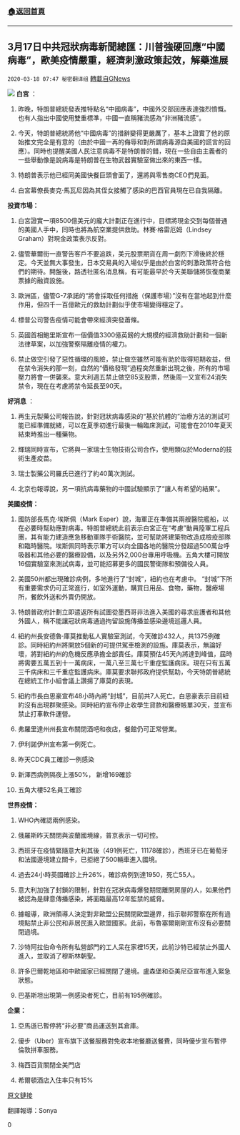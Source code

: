 ###  [:house:返回首頁](https://github.com/ourhimalayas/txt)
---

## 3月17日中共冠狀病毒新聞總匯：川普強硬回應“中國病毒”，歐美疫情嚴重，經濟刺激政策起效，解藥進展
`2020-03-18 07:47 秘密翻译组` [轉載自GNews](https://gnews.org/zh-hant/144279/)

![](https://s3-ap-northeast-1.amazonaws.com/news.guo.offload.media/wp-content/uploads/2020/03/18074804/B6207C47-6AB0-4984-8F92-2012BE232FE3.jpeg)
**白宮** ：

1. 昨晚，特朗普總統發表推特點名“中國病毒”，中國外交部回應表達強烈憤慨。也有人指出中國使用雙重標準，中國一直稱豬流感為“非洲豬流感”。

2. 今天，特朗普總統將他“中國病毒”的措辭變得更嚴厲了，基本上證實了他的原始推文完全是有意的（由於中國一再的侮辱和對所謂病毒源自美國的謊言的回應）。同時也提醒美國人民注意病毒不是特朗普的錯，現在一些自由主義者的一些舉動像是說病毒是特朗普在生物武器實驗室做出來的東西一樣。

3. 特朗普表示他已經同美國快餐巨頭會面了，還將與零售商CEO們見面。

4. 白宮幕僚長麥克·馬瓦尼因為其侄女接觸了感染的巴西官員現在已自我隔離。

**投資市場：**

1. 白宮證實一項8500億美元的龐大計劃正在進行中，目標將現金交到每個普通的美國人手中，同時也將為航空業提供救助。林賽·格雷厄姆（Lindsey Graham）對現金政策表示反對。

2. 儘管華爾街一直警告客戶不要追跌，美元股票期貨在周一劇烈下滑後終於穩定。今天並無大事發生，日本交易員的入場似乎是由於白宮的刺激政策符合他們的期待。開盤後，路透社匿名消息稱，有可能最早於今天美聯儲將恢復商業票據的融資設施。

3. 歐洲區，儘管G-7承諾的“將會採取任何措施（保護市場）”沒有在當地起到什麼作用，但四千一百億歐元的救助計劃似乎使市場變得穩定了。

4. 標普公司警告疫情可能會帶來經濟突發蕭條。

5. 英國首相鮑里斯宣布一個價值3300億英鎊的大規模的經濟救助計劃和一個新法律草案，以加強警察隔離疫情的權力。

6. 禁止做空引發了惡性循環的風險，禁止做空雖然可能有助於取得短期收益，但在禁令消失的那一刻，自然的“價格發現”過程突然重新出現之後，所有的市場壓力將會一併襲來。意大利週五禁止做空85支股票，然後周一又宣布24消失禁令，現在在考慮將禁令延長至90天。

**好消息** ：

1. 再生元製藥公司報告說，針對冠狀病毒感染的“基於抗體的”治療方法的測試可能已經準備就緒，可以在夏季初進行最後一輪臨床測試，可能會在2010年夏天結束時推出一種藥物。

2. 輝瑞同時宣布，它將與一家瑞士生物技術公司合作，使用類似於Moderna的技術生產疫苗。

3. 瑞士製藥公司羅氏已進行了約40萬次測試。

4. 北京也報導說，另一項抗病毒藥物的中國試驗顯示了“讓人有希望的結果”。

**美國疫情：**

1. 國防部長馬克·埃斯佩（Mark Esper）說，海軍正在準備其兩艘醫院艦船，以在必要時幫助應對病毒。特朗普總統此前表示白宮正在“考慮”動員陸軍工程兵團，其有能力建造應急移動軍隊手術醫院，並可幫助將建築物改造成檢疫部隊和臨時醫院。埃斯佩同時表示軍方可以向全國各地的醫院分發超過500萬台呼吸器和其他必要的醫療設備，以及另外2,000台專用呼吸機。五角大樓可開放16個實驗室來測試病毒，並可能招募更多的國民警衛隊和預備役人員。

2. 美國50州都出現確診病例，多地進行了“封城”，紐約也在考慮中。 “封城”下所有重要需求仍可正常進行，如室外運動，購買日用品、食物，藥物，醫療場所，餐飲外送和外賣仍開放。

3. 特朗普政府計劃立即遣返所有試圖從墨西哥非法進入美國的尋求庇護者和其他外國人，稱不能讓冠狀病毒通過拘留設施傳播並感染邊境巡邏人員。

4. 紐約州長安德魯·庫莫推動私人實驗室測試，今天確診432人，共1375例確診。同時紐約州將開放5個新的可提供駕車檢測的設施。庫莫表示，無論好壞，將對紐約州的危機反應承擔全部責任。庫莫預估45天內將達到峰值，屆時將需要五萬五到十一萬病床，一萬八至三萬七千重症監護病床。現在只有五萬三千病床和三千重症監護病床。庫莫要求聯邦政府提供幫助，今天特朗普總統在總統工作小組會議上讚揚了庫莫的表現。

5. 紐約市長白思豪宣布48小時內將“封城”，目前共7人死亡。白思豪表示目前紐約沒有出現群聚感染。同時紐約宣布停止收學生貸款和醫療帳單30天，並宣布禁止打車軟件運營。

6. 弗羅里達州州長宣布關閉酒吧和夜店，餐館仍可正常營業。

7. 伊利諾伊州宣布第一例死亡。

8. 昨天CDC員工確診一例感染

9. 新澤西病例隔夜上漲50%， 新增169確診

10. 五角大樓52名員工確診

**世界疫情：**

1. WHO內確認兩例感染。

2. 俄羅斯昨天關閉與波蘭國境線，普京表示一切可控。

3. 西班牙在疫情緊隨意大利其後（491例死亡，11178確診），西班牙已在葡萄牙和法國邊境建立關卡，已拒絕了500輛車進入國境。

4. 過去24小時英國確診上升26%，確診病例到達1950，死亡55人。

5. 意大利加強了封鎖的限制，針對在冠狀病毒爆發期間離開房屋的人，如果他們被認為是肆意傳播感染，將面臨最高12年監禁的威脅。

6. 據報導，歐洲領導人決定對非歐盟公民關閉歐盟邊界，指示聯邦警察在所有過境點禁止非公民和非居民進入歐盟國家。此前，布魯塞爾剛剛宣布沒有必要關閉過境。

7. 沙特阿拉伯命令所有私營部門的工人呆在家裡15天，此前沙特已經禁止外國人進入，並取消了穆斯林朝聖。

8. 許多巴爾乾地區和中歐國家已經關閉了邊境。盧森堡和亞美尼亞宣布進入緊急狀態。

11. 巴基斯坦出現第一例感染者死亡，目前有195例確診。

**企業：**

1. 亞馬遜已暫停將“非必要”商品運送到其倉庫。

2. 優步（Uber）宣布旗下送餐服務對免收本地餐廳送餐費，同時優步宣布暫停倫敦拼車服務。

3. 梅西百貨關閉全美門店

4. 希爾頓酒店入住率只有15%

[原文鏈接](https://www.zerohedge.com/geopolitical/us-covid-19-deaths-hit-85-after-largest-daily-jump-beijing-slams-trump-over-chinese)

翻譯報導：Sonya

0

